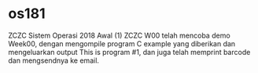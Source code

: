 # os181
ZCZC Sistem Operasi 2018 Awal (1)
ZCZC W00 telah mencoba demo Week00, dengan mengompile program C example yang diberikan dan mengeluarkan output This is program #1, dan juga telah memprint barcode dan mengsendnya ke email.
